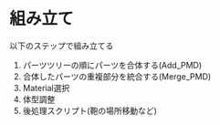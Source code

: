 # 組み立て

以下のステップで組み立てる

1. パーツツリーの順にパーツを合体する(Add_PMD)
2. 合体したパーツの重複部分を統合する(Merge_PMD)
3. Material選択
4. 体型調整
5. 後処理スクリプト(鞄の場所移動など)
